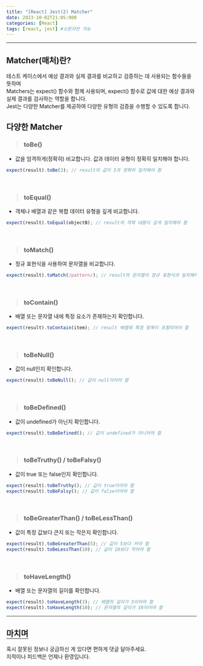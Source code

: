 ```yaml
---
title: "[React] Jest(2) Matcher"
date: 2023-10-02T21:05:000
categories: [React]
tags: [react, jest] #소문자만 가능
---
```


---

## Matcher(매처)란?

<p>
 테스트 케이스에서 예상 결과와 실제 결과를 비교하고 검증하는 데 사용되는 함수들을 뜻하며 <br/>
 Matchers는 expect() 함수와 함께 사용되며, expect() 함수로 값에 대한 예상 결과와 실제 결과를 검사하는 역할을 합니다. <br/>
 Jest는 다양한 Matcher를 제공하여 다양한 유형의 검증을 수행할 수 있도록 합니다.
</p>

## 다양한 Matcher

<h3><blockquote>toBe()
</blockquote></h3>

- 값을 엄격하게(정확히) 비교합니다. 값과 데이터 유형이 정확히 일치해야 합니다.

```js
expect(result).toBe(3); // result의 값이 3과 정확히 일치해야 함
```

<br/>

<h3><blockquote>toEqual()
</blockquote></h3>

- 객체나 배열과 같은 복합 데이터 유형을 깊게 비교합니다.

```js
expect(result).toEqual(objectB); // result의 객체 내용이 깊게 일치해야 함
```

<br/>

<h3><blockquote>toMatch()
</blockquote></h3>

- 정규 표현식을 사용하여 문자열을 비교합니다.

```js
expect(result).toMatch(/pattern/); // result의 문자열이 정규 표현식과 일치해야 함
```

<br/>

<h3><blockquote>toContain()
</blockquote></h3>

- 배열 또는 문자열 내에 특정 요소가 존재하는지 확인합니다.

```js
expect(result).toContain(item); // result 배열에 특정 항목이 포함되어야 함
```

<br/>

<h3><blockquote>toBeNull()
</blockquote></h3>

- 값이 null인지 확인합니다.

```js
expect(result).toBeNull(); // 값이 null이어야 함
```

<br/>

<h3><blockquote>toBeDefined()
</blockquote></h3>

- 값이 undefined가 아닌지 확인합니다.

```js
expect(result).toBeDefined(); // 값이 undefined가 아니어야 함
```

<br/>

<h3><blockquote>toBeTruthy() / toBeFalsy()
</blockquote></h3>

- 값이 true 또는 false인지 확인합니다.

```js
expect(result).toBeTruthy(); // 값이 true이어야 함
expect(result).toBeFalsy(); // 값이 false이어야 함
```

<br/>

<h3><blockquote>toBeGreaterThan() / toBeLessThan()
</blockquote></h3>

- 값이 특정 값보다 큰지 또는 작은지 확인합니다.

```js
expect(result).toBeGreaterThan(5); // 값이 5보다 커야 함
expect(result).toBeLessThan(10); // 값이 10보다 작아야 함
```

<br/>

<h3><blockquote>toHaveLength()
</blockquote></h3>

- 배열 또는 문자열의 길이를 확인합니다.

```js
expect(result).toHaveLength(3); // 배열의 길이가 3이어야 함
expect(result).toHaveLength(10); // 문자열의 길이가 10이어야 함
```

---

## <b style="border-bottom:2px solid gray"><b>마치며</b></b>

<P>혹시 잘못된 정보나 궁금하신 게 있다면 편하게 댓글 달아주세요.<br/>
지적이나 피드백은 언제나 환영입니다.</p>
